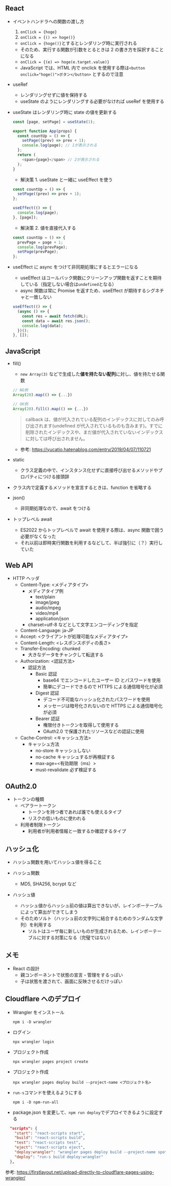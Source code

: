 ## React

- イベントハンドラへの関数の渡し方

  1. `onClick = {hoge}`
  1. `onClick = {() => hoge()}`

  - `onClick = {hoge()}`とするとレンダリング時に実行される
  - そのため、実行する関数が引数をとるときは 2 の書き方を採択することになる
  - `onClick = {(e) => hoge(e.target.value)}`
  - JavaScript では、HTML 内で onclick を使用する際は`<button onclick="hoge()">ボタン</button>` とするので注意

- useRef

  - レンダリングせずに値を保持する
  - useState のようにレンダリングする必要がなければ useRef を使用する

- useState はレンダリング時に state の値を更新する

  ```js
  const [page, setPage] = useState(1);

  export function App(props) {
    const countUp = () => {
      setPage((prev) => prev + 1);
      console.log(page); // 1が表示される
    };
    return (
      <span>{page}</span> // 2が表示される
    );
  }
  ```

  - 解決策 1. useState と一緒に useEffect を使う

  ```js
  const countUp = () => {
    setPage((prev) => prev + 1);
  };

  useEffect(() => {
    console.log(page);
  }, [page]);
  ```

  - 解決策 2. 値を直接代入する

  ```js
  const countUp = () => {
    prevPage = page + 1;
    console.log(prevPage);
    setPage(prevPage);
  };
  ```

- useEffect に async をつけて非同期処理にするとエラーになる
  - useEffect はコールバック関数にクリーンアップ関数を返すことを期待している（指定しない場合は`undefined`となる）
  - async 関数は常に Promise を返すため、useEffect が期待するシグネチャと一致しない
  ```js
  useEffect(() => {
    (async () => {
      const res = await fetch(URL);
      const data = await res.json();
      console.log(data);
    })();
  }, []);
  ```

## JavaScript

- fill()

  - `new Array(3)` などで生成した**値を持たない配列**に対し、値を持たせる関数

  ```js
  // NG例
  Array(20).map(() => {...})

  // OK例
  Array(20).fill().map(() => {...})
  ```

  > callback は、値が代入されている配列のインデックスに対してのみ呼び出されます(undefined が代入されているものも含みます)。すでに削除されたインデックスや、まだ値が代入されていないインデックスに対しては呼び出されません。

  - 参考: https://yucatio.hatenablog.com/entry/2019/04/07/110721

- static

  - クラス定義の中で、インスタンス化せずに直接呼び出せるメソッドやプロパティにつける接頭辞

- クラス内で定義するメソッドを宣言するときは、function を省略する

- json()

  - 非同期処理なので、await をつける

- トップレベル await
  - ES2022 からトップレベルで await を使用する際は、async 関数で囲う必要がなくなった
  - それ以前は即時実行関数を利用するなどして、半ば強引に（？）実行していた

## Web API

- HTTP ヘッダ
  - Content-Type: <メディアタイプ>
    - メディアタイプ例
      - text/plain
      - image/jpeg
      - audio/mpeg
      - video/mp4
      - application/json
    - charset=utf-8 などとして文字エンコーディングを指定
  - Content-Language: ja-JP
  - Accept: <クライアントが処理可能なメディアタイプ>
  - Content-Length: <レスポンスボディの長さ>
  - Transfer-Encoding: chunked
    - 大きなデータをチャンクして転送する
  - Authorization: <認証方法>
    - 認証方法
      - Basic 認証
        - base64 でエンコードしたユーザー ID とパスワードを使用
        - 簡単にデコードできるので HTTPS による通信暗号化が必須
      - Digest 認証
        - デコード不可能なハッシュ化されたパスワードを使用
        - メッセージは暗号化されないので HTTPS による通信暗号化が必須
      - Bearer 認証
        - 権限付きトークンを取得して使用する
        - OAuth2.0 で保護されたリソースなどの認証に使用
  - Cache-Control: <キャッシュ方法>
    - キャッシュ方法
      - no-store キャッシュしない
      - no-cache キャッシュするが再検証する
      - max-age=<有効期限（ms）>
      - must-revalidate 必ず検証する

## OAuth2.0

- トークンの種類
  - ベアラートークン
    - トークンを持つ者であれば誰でも使えるタイプ
    - リスクの低いものに使われる
  - 利用者制限トークン
    - 利用者が利用者情報と一致するか確認するタイプ

## ハッシュ化

- ハッシュ関数を用いてハッシュ値を得ること

- ハッシュ関数

  - MD5, SHA256, bcrypt など

- ハッシュ値
  - ハッシュ値からハッシュ前の値は算出できないが、レインボーテーブルによって算出ができてしまう
  - そのためソルト（ハッシュ前の文字列に結合するためのランダムな文字列）を利用する
    - ソルトはユーザ毎に新しいものが生成されるため、レインボーテーブルに対する対策になる（完璧ではない）

## メモ

- React の設計
  - 親コンポーネントで状態の宣言・管理をするっぽい
  - 子は状態を渡されて、画面に反映させるだけっぽい

## Cloudflare へのデプロイ

- Wrangler をインストール

  ```
  npm i -D wrangler
  ```

- ログイン

  ```
  npx wrangler login
  ```

- プロジェクト作成

  ```
  npx wrangler pages project create
  ```

- プロジェクト作成

  ```
  npx wrangler pages deploy build --project-name <プロジェクト名>
  ```

- `run-s`コマンドを使えるようにする

  ```
  npm i -D npm-run-all
  ```

- package.json を変更して、`npm run deploy`でデプロイできるように設定する

```json
  "scripts": {
    "start": "react-scripts start",
    "build": "react-scripts build",
    "test": "react-scripts test",
    "eject": "react-scripts eject",
    "deploy:wrangler": "wrangler pages deploy build --project-name spotify-api-app",
    "deploy": "run-s build deploy:wrangler"
  },
```

参考: https://firstlayout.net/upload-directly-to-cloudflare-pages-using-wrangler/
